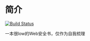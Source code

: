 # 简介

[![Build Status](https://travis-ci.org/zer0i3/web-sec-note.svg?branch=master)](https://travis-ci.org/zer0i3/web-sec-note)

一本很low的Web安全书，仅作为自我梳理

